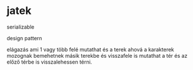 # jatek
serializable

design pattern


elágazás ami 1 vagy több felé mutathat és a terek ahová a karakterek mozognak bemehetnek másik terekbe és visszafele is mutathat a tér és az előző térbe is visszalehessen térni.